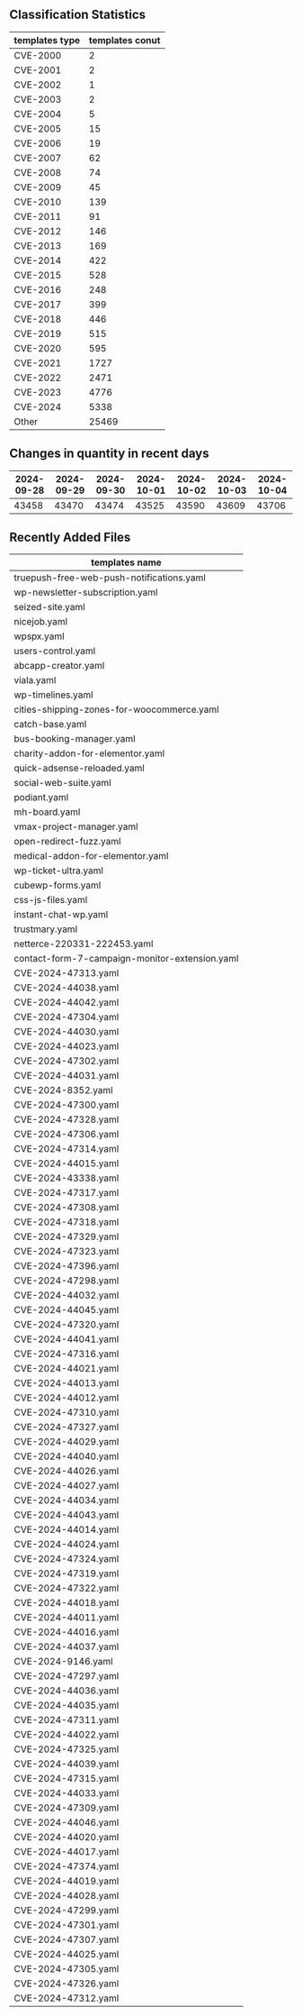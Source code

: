 ## Classification Statistics
| templates type | templates conut | 
| --- | --- |
| CVE-2000 | 2 |
| CVE-2001 | 2 |
| CVE-2002 | 1 |
| CVE-2003 | 2 |
| CVE-2004 | 5 |
| CVE-2005 | 15 |
| CVE-2006 | 19 |
| CVE-2007 | 62 |
| CVE-2008 | 74 |
| CVE-2009 | 45 |
| CVE-2010 | 139 |
| CVE-2011 | 91 |
| CVE-2012 | 146 |
| CVE-2013 | 169 |
| CVE-2014 | 422 |
| CVE-2015 | 528 |
| CVE-2016 | 248 |
| CVE-2017 | 399 |
| CVE-2018 | 446 |
| CVE-2019 | 515 |
| CVE-2020 | 595 |
| CVE-2021 | 1727 |
| CVE-2022 | 2471 |
| CVE-2023 | 4776 |
| CVE-2024 | 5338 |
| Other | 25469 |
## Changes in quantity in recent days
|2024-09-28 | 2024-09-29 | 2024-09-30 | 2024-10-01 | 2024-10-02 | 2024-10-03 | 2024-10-04|
|--- | ------ | ------ | ------ | ------ | ------ | ---|
|43458 | 43470 | 43474 | 43525 | 43590 | 43609 | 43706|
## Recently Added Files
| templates name | 
| --- |
| truepush-free-web-push-notifications.yaml |
| wp-newsletter-subscription.yaml |
| seized-site.yaml |
| nicejob.yaml |
| wpspx.yaml |
| users-control.yaml |
| abcapp-creator.yaml |
| viala.yaml |
| wp-timelines.yaml |
| cities-shipping-zones-for-woocommerce.yaml |
| catch-base.yaml |
| bus-booking-manager.yaml |
| charity-addon-for-elementor.yaml |
| quick-adsense-reloaded.yaml |
| social-web-suite.yaml |
| podiant.yaml |
| mh-board.yaml |
| vmax-project-manager.yaml |
| open-redirect-fuzz.yaml |
| medical-addon-for-elementor.yaml |
| wp-ticket-ultra.yaml |
| cubewp-forms.yaml |
| css-js-files.yaml |
| instant-chat-wp.yaml |
| trustmary.yaml |
| netterce-220331-222453.yaml |
| contact-form-7-campaign-monitor-extension.yaml |
| CVE-2024-47313.yaml |
| CVE-2024-44038.yaml |
| CVE-2024-44042.yaml |
| CVE-2024-47304.yaml |
| CVE-2024-44030.yaml |
| CVE-2024-44023.yaml |
| CVE-2024-47302.yaml |
| CVE-2024-44031.yaml |
| CVE-2024-8352.yaml |
| CVE-2024-47300.yaml |
| CVE-2024-47328.yaml |
| CVE-2024-47306.yaml |
| CVE-2024-47314.yaml |
| CVE-2024-44015.yaml |
| CVE-2024-43338.yaml |
| CVE-2024-47317.yaml |
| CVE-2024-47308.yaml |
| CVE-2024-47318.yaml |
| CVE-2024-47329.yaml |
| CVE-2024-47323.yaml |
| CVE-2024-47396.yaml |
| CVE-2024-47298.yaml |
| CVE-2024-44032.yaml |
| CVE-2024-44045.yaml |
| CVE-2024-47320.yaml |
| CVE-2024-44041.yaml |
| CVE-2024-47316.yaml |
| CVE-2024-44021.yaml |
| CVE-2024-44013.yaml |
| CVE-2024-44012.yaml |
| CVE-2024-47310.yaml |
| CVE-2024-47327.yaml |
| CVE-2024-44029.yaml |
| CVE-2024-44040.yaml |
| CVE-2024-44026.yaml |
| CVE-2024-44027.yaml |
| CVE-2024-44034.yaml |
| CVE-2024-44043.yaml |
| CVE-2024-44014.yaml |
| CVE-2024-44024.yaml |
| CVE-2024-47324.yaml |
| CVE-2024-47319.yaml |
| CVE-2024-47322.yaml |
| CVE-2024-44018.yaml |
| CVE-2024-44011.yaml |
| CVE-2024-44016.yaml |
| CVE-2024-44037.yaml |
| CVE-2024-9146.yaml |
| CVE-2024-47297.yaml |
| CVE-2024-44036.yaml |
| CVE-2024-44035.yaml |
| CVE-2024-47311.yaml |
| CVE-2024-44022.yaml |
| CVE-2024-47325.yaml |
| CVE-2024-44039.yaml |
| CVE-2024-47315.yaml |
| CVE-2024-44033.yaml |
| CVE-2024-47309.yaml |
| CVE-2024-44046.yaml |
| CVE-2024-44020.yaml |
| CVE-2024-44017.yaml |
| CVE-2024-47374.yaml |
| CVE-2024-44019.yaml |
| CVE-2024-44028.yaml |
| CVE-2024-47299.yaml |
| CVE-2024-47301.yaml |
| CVE-2024-47307.yaml |
| CVE-2024-44025.yaml |
| CVE-2024-47305.yaml |
| CVE-2024-47326.yaml |
| CVE-2024-47312.yaml |
